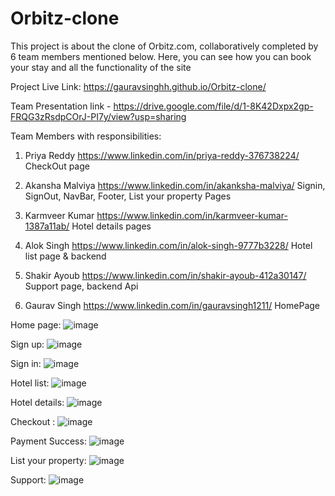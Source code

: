 # Orbitz-clone
This project is about the clone of Orbitz.com, collaboratively completed by 6 team members mentioned below. Here, you can see how you can book your stay and all the functionality of the site

Project Live Link: https://gauravsinghh.github.io/Orbitz-clone/

Team Presentation link - https://drive.google.com/file/d/1-8K42Dxpx2gp-FRQG3zRsdpCOrJ-PI7y/view?usp=sharing

Team Members with responsibilities:
1. Priya Reddy      https://www.linkedin.com/in/priya-reddy-376738224/ 
  CheckOut page
  
2. Akansha Malviya  https://www.linkedin.com/in/akanksha-malviya/
  Signin, SignOut, NavBar, Footer, List your property Pages
  
3. Karmveer Kumar   https://www.linkedin.com/in/karmveer-kumar-1387a11ab/
  Hotel details pages

4. Alok Singh       https://www.linkedin.com/in/alok-singh-9777b3228/
  Hotel list page & backend

5. Shakir Ayoub     https://www.linkedin.com/in/shakir-ayoub-412a30147/
    Support page, backend Api
    
6. Gaurav Singh     https://www.linkedin.com/in/gauravsingh1211/
  HomePage


Home page:
![image](https://user-images.githubusercontent.com/101568403/185405411-ebe4ffc2-7aa8-4586-8155-9cee9d2a8117.png)

Sign up:
![image](https://user-images.githubusercontent.com/101568403/185405678-701d65e6-4670-4b3e-a2d3-e82c4e49331b.png)

Sign in:
![image](https://user-images.githubusercontent.com/101568403/185405617-f18d9d6d-84a5-43f4-bc75-2d7883852233.png)

Hotel list:
![image](https://user-images.githubusercontent.com/101568403/185406103-ed820920-b366-4933-b23f-6eb33dde7653.png)

Hotel details:
![image](https://user-images.githubusercontent.com/101568403/185406197-b82c3c75-7e6c-44f5-8a41-7183d248925d.png)

Checkout :
![image](https://user-images.githubusercontent.com/101568403/185406324-e0fe1b60-40e5-454f-aaa8-4b1fdaf9f105.png)

Payment Success:
![image](https://user-images.githubusercontent.com/101568403/185406476-8a3294fa-d299-4f92-9885-4fa112ee0457.png)

List your property:
![image](https://user-images.githubusercontent.com/101568403/185405793-7b02f2fb-8db7-49e2-b4e4-9c10a42296a3.png)

Support:
![image](https://user-images.githubusercontent.com/101568403/185405883-075aae91-48cf-4a59-94d1-1a0181471d2d.png)
